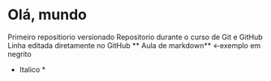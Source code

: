 # Olá, mundo
Primeiro repositiorio versionado
Repositorio durante  o curso de Git e GitHub
Linha editada diretamente no GitHub
** Aula de markdown**  <-exemplo em negrito
* Italico *
